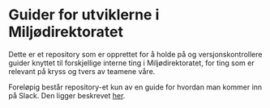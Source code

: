# Guider for utviklerne i Miljødirektoratet

Dette er et repository som er opprettet for å holde på og versjonskontrollere guider knyttet til forskjellige interne ting i Miljødirektoratet, for ting som er relevant på kryss og tvers av teamene våre.

Foreløpig består repository-et kun av en guide for hvordan man kommer inn på Slack. Den ligger beskrevet [her](https://github.com/miljodir/guider/blob/main/tilgang-til-slack.md).